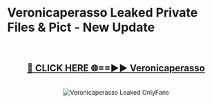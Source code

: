 # Veronicaperasso Leaked Private Files & Pict - New Update
<br>
<div align="center">
<h2><a href="https://mediafilles.blogspot.com/?title=Veronicaperasso" rel="nofollow">🔴 CLICK HERE 🌐==►► Veronicaperasso</a></h2>
<br>
<a href="https://mediafilles.blogspot.com/?title=Veronicaperasso" rel="nofollow" data-target="animated-image.originalLink"><img src="https://i.ibb.co.com/WyWwxjT/player-gif2.gif" alt="Veronicaperasso Leaked OnlyFans" style="max-width: 100%; display: inline-block;" data-target="animated-image.originalImage"></a>
</div>
<br>